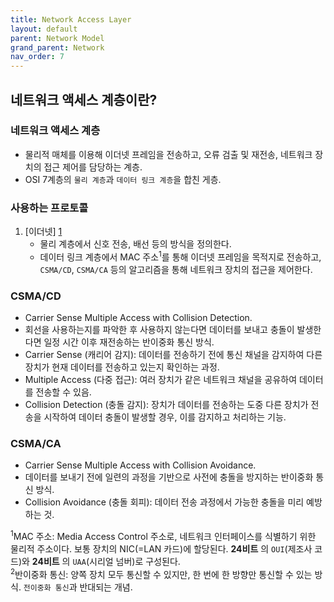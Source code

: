 ```yaml
---
title: Network Access Layer
layout: default
parent: Network Model
grand_parent: Network
nav_order: 7
---
```


## 네트워크 액세스 계층이란?
### 네트워크 액세스 계층
- 물리적 매체를 이용해 이더넷 프레임을 전송하고, 오류 검출 및 재전송, 네트워크 장치의 접근 제어를 담당하는 계층.<br/>
- OSI 7계층의 ``물리 계층``과 ``데이터 링크 계층``을 합친 게층.<br/>

### 사용하는 프로토콜
1. [이더넷] [1]
   - 물리 계층에서 신호 전송, 배선 등의 방식을 정의한다.<br/>
   - 데이터 링크 계층에서 MAC 주소<sup>1</sup>를 통해 이더넷 프레임을 목적지로 전송하고, ``CSMA/CD``, ``CSMA/CA`` 등의 알고리즘을 통해 네트워크 장치의 접근을 제어한다.<br/>

### CSMA/CD
- Carrier Sense Multiple Access with Collision Detection.<br/>
- 회선을 사용하는지를 파악한 후 사용하지 않는다면 데이터를 보내고 충돌이 발생한다면 일정 시간 이후 재전송하는 반이중화 통신 방식.<br/>
- Carrier Sense (캐리어 감지): 데이터를 전송하기 전에 통신 채널을 감지하여 다른 장치가 현재 데이터를 전송하고 있는지 확인하는 과정.<br/>
- Multiple Access (다중 접근): 여러 장치가 같은 네트워크 채널을 공유하여 데이터를 전송할 수 있음.<br/>
- Collision Detection (충돌 감지): 장치가 데이터를 전송하는 도중 다른 장치가 전송을 시작하여 데이터 충돌이 발생할 경우, 이를 감지하고 처리하는 기능.<br/>

### CSMA/CA
- Carrier Sense Multiple Access with Collision Avoidance.<br/>
- 데이터를 보내기 전에 일련의 과정을 기반으로 사전에 충돌을 방지하는 반이중화 통신 방식.<br/>
- Collision Avoidance (충돌 회피): 데이터 전송 과정에서 가능한 충돌을 미리 예방하는 것.<br/>

<sup>1</sup>MAC 주소: Media Access Control 주소로, 네트워크 인터페이스를 식별하기 위한 물리적 주소이다. 보통 장치의 NIC(=LAN 카드)에 할당된다. __24비트__ 의 ``OUI``(제조사 코드)와 __24비트__ 의 ``UAA``(시리얼 넘버)로 구성된다.<br/>
<sup>2</sup>반이중화 통신: 양쪽 장치 모두 통신할 수 있지만, 한 번에 한 방향만 통신할 수 있는 방식. ``전이중화 통신``과 반대되는 개념.<br/>

[1]: https://blue-shadow.tistory.com/37
